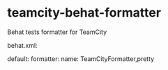 teamcity-behat-formatter
========================

Behat tests formatter for TeamCity

behat.xml:

default:
  formatter:
    name: TeamCityFormatter,pretty
